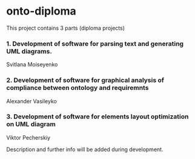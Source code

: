 # onto-diploma

This project contains 3 parts (diploma projects)

### 1. Development of software for parsing text and generating UML diagrams.
Svitlana Moiseyenko


### 2. Development of software for graphical analysis of compliance between ontology and requiremnts
Alexander Vasileyko


### 3. Development of software for elements layout optimization on UML diagram
Viktor Pecherskiy


Description and further info will be added during development.
